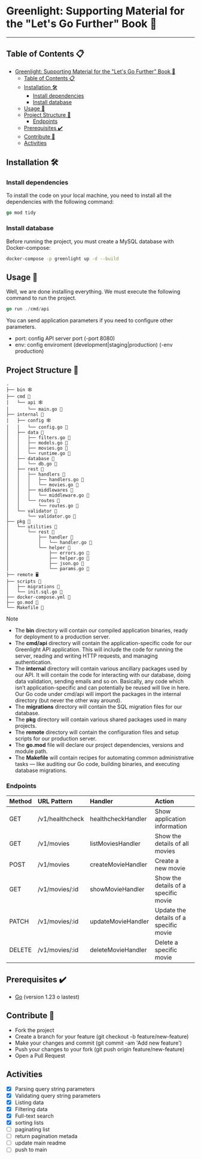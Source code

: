 # Greenlight: Supporting Material for the "Let's Go Further" Book 📖
---

## Table of Contents 📋
- [Greenlight: Supporting Material for the "Let's Go Further" Book 📖](#greenlight-supporting-material-for-the-lets-go-further-book-)
  - [Table of Contents 📋](#table-of-contents-)
  - [Installation 🛠️](#installation-️)
    - [Install dependencies](#install-dependencies)
    - [Install database](#install-database)
  - [Usage 🚀](#usage-)
  - [Project Structure 📂](#project-structure-)
    - [Endpoints](#endpoints)
  - [Prerequisites ✔️](#prerequisites-️)
  - [Contribute 🤝](#contribute-)
  - [Activities](#activities)

## Installation 🛠️

### Install dependencies
To install the code on your local machine, you need to install all the dependencies with the following command:
```go
go mod tidy
```

### Install database
Before running the project, you must create a MySQL database with Docker-compose:
``` bash
docker-compose -p greenlight up -d --build
```

## Usage 🚀
Well, we are done installing everything. We must execute the following command to run the project.
```go
go run ./cmd/api
```
You can send application parameters if you need to configure other parameters.
- port: config API server port (-port 8080)
- env: config enviroment (development|staging|production) (-env production)

## Project Structure 📂

```
.
├── bin 🕸️
├── cmd 📂
│   └── api 🕸️
│       └── main.go 📄
├── internal 📂
│   ├── config 🕸️
│   │   └── config.go 📄
│   ├── data 📂
│   │   ├── filters.go 📄
│   │   ├── models.go 📄
│   │   ├── movies.go 📄
│   │   └── runtime.go 📄
│   ├── database 📂
│   │   └── db.go 📄
│   ├── rest 📂
│   │   ├── handlers 📂
│   │   │   ├── handlers.go 📄
│   │   │   └── movies.go 📄
│   │   ├── middlewares 📂
│   │   │   └── middleware.go 📄
│   │   └── routes 📂
│   │       └── routes.go 📄
│   └── validator 📂
│       └── validator.go 📄
├── pkg 📂
│   └── utilities 📂
│       └── rest 📂
│           ├── handler 📂
│           │   └── handler.go 📄
│           └── helper 📂
│               ├── errors.go 📄
│               ├── helper.go 📄
│               ├── json.go 📄
│               └── params.go 📄
├── remote 🖥️
├── scripts 📂
│   ├── migrations 📂
│   └── init.sql.go 📄
├── docker-compose.yml 📄
├── go.mod 📄
└── Makefile 📄
```
> [!NOTE]
> - The **bin** directory will contain our compiled application binaries, ready for deployment to a production server.
> - The **cmd/api** directory will contain the application-specific code for our Greenlight API application. This will include the code for running the server, reading and writing HTTP requests, and managing authentication.
> - The **internal** directory will contain various ancillary packages used by our API. It will contain the code for interacting with our database, doing data validation, sending emails and so on. Basically, any code which isn’t application-specific and can potentially be reused will live in here. Our Go code under cmd/api will import the packages in the internal directory (but never the other way around).
> - The **migrations** directory will contain the SQL migration files for our database.
> - The **pkg** directory will contain various shared packages used in many projects.
> - The **remote** directory will contain the configuration files and setup scripts for our production server.
> - The **go.mod** file will declare our project dependencies, versions and module path.
> - The **Makefile** will contain recipes for automating common administrative tasks — like auditing our Go code, building binaries, and executing database migrations.

### Endpoints
| Method | URL Pattern | Handler | Action |
| :--- | :--- |  :--- |  :--- |
| GET | /v1/healthcheck | healthcheckHandler | Show application information |
| GET | /v1/movies | listMoviesHandler | Show the details of all movies |
| POST | /v1/movies | createMovieHandler | Create a new movie |
| GET | /v1/movies/:id | showMovieHandler | Show the details of a specific movie |
| PATCH | /v1/movies/:id | updateMovieHandler | Update the details of a specific movie |
| DELETE | /v1/movies/:id | deleteMovieHandler | Delete a specific movie |

## Prerequisites ✔️

- [Go](https://golang.org/doc/install) (version 1.23 o lastest)

## Contribute 🤝

- Fork the project
- Create a branch for your feature (git checkout -b feature/new-feature)
- Make your changes and commit (git commit -am 'Add new feature')
- Push your changes to your fork (git push origin feature/new-feature)
- Open a Pull Request

## Activities

- [X] Parsing query string parameters
- [X] Validating query string parameters
- [X] Listing data
- [X] Filtering data
- [X] Full-text search
- [X] sorting lists
- [ ] paginating list
- [ ] return pagination metada
- [ ] update main readme
- [ ] push to main
